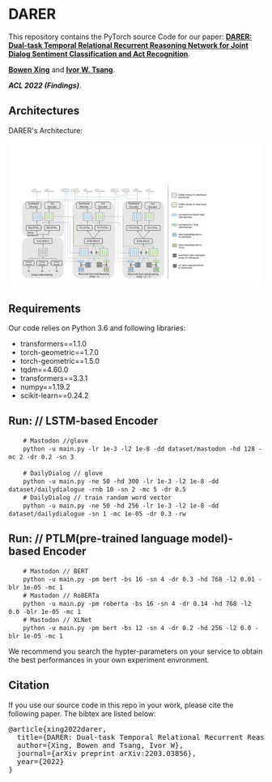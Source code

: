 # DARER
This repository contains the PyTorch source Code for our paper: **[DARER: Dual-task Temporal Relational Recurrent Reasoning Network
for Joint Dialog Sentiment Classification and Act Recognition](https://arxiv.org/abs/2203.03856)**.

**[Bowen Xing](https://scholar.google.com/citations?hl=zh-CN&user=DpBvmGQAAAAJ)** and **[Ivor W. Tsang](https://scholar.google.com/citations?user=rJMOlVsAAAAJ&hl=zh-CN)**.

***ACL 2022 (Findings)***.

## Architectures

DARER's Architecture:

<img src="img/model.pdf">


## Requirements
Our code relies on Python 3.6 and following libraries:
- transformers==1.1.0
- torch-geometric==1.7.0
- torch-geometric==1.5.0
- tqdm==4.60.0
- transformers==3.3.1
- numpy==1.19.2
- scikit-learn==0.24.2

## Run: // LSTM-based Encoder  
``` shell script
    # Mastodon //glove
    python -u main.py -lr 1e-3 -l2 1e-8 -dd dataset/mastodon -hd 128 -mc 2 -dr 0.2 -sn 3
  
    # DailyDialog // glove
    python -u main.py -ne 50 -hd 300 -lr 1e-3 -l2 1e-8 -dd dataset/dailydialogue -rnb 10 -sn 2 -mc 5 -dr 0.5
    # DailyDialog // train random word vector 
    python -u main.py -ne 50 -hd 256 -lr 1e-3 -l2 1e-8 -dd dataset/dailydialogue -sn 1 -mc 1e-05 -dr 0.3 -rw

```
## Run: // PTLM(pre-trained language model)-based Encoder 
``` shell script
    # Mastodon // BERT
    python -u main.py -pm bert -bs 16 -sn 4 -dr 0.3 -hd 768 -l2 0.01 -blr 1e-05 -mc 1
    # Mastodon // RoBERTa
    python -u main.py -pm roberta -bs 16 -sn 4 -dr 0.14 -hd 768 -l2 0.0 -blr 1e-05 -mc 1
    # Mastodon // XLNet
    python -u main.py -pm bert -bs 12 -sn 4 -dr 0.2 -hd 256 -l2 0.0 -blr 1e-05 -mc 1
```
We recommend you search the hypter-parameters on your service to obtain the best performances in your own experiment envronment.

## Citation
If you use our source code in this repo in your work, please cite the following paper. 
The bibtex are listed below:

<pre>
@article{xing2022darer,
  title={DARER: Dual-task Temporal Relational Recurrent Reasoning Network for Joint Dialog Sentiment Classification and Act Recognition},
  author={Xing, Bowen and Tsang, Ivor W},
  journal={arXiv preprint arXiv:2203.03856},
  year={2022}
}
</pre>
